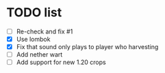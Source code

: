 # TODO list

* [ ] Re-check and fix #1
* [x] Use lombok
* [x] Fix that sound only plays to player who harvesting
* [ ] Add nether wart
* [ ] Add support for new 1.20 crops
